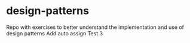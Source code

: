 # design-patterns
Repo with exercises to better understand the implementation and use of design patterns
Add auto assign
Test 3